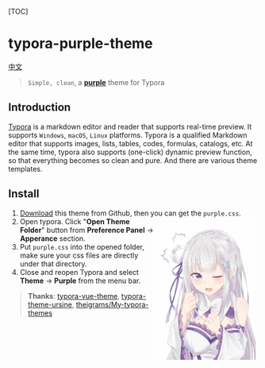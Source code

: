 
[TOC]

# typora-purple-theme

[中文](README_CN.md)

> `Simple, clean`,  a **[purple]()** theme for Typora

## Introduction

[Typora](https://www.typora.io/) is a markdown editor and reader that supports real-time preview. It supports `Windows`, `macOS`, `Linux` platforms. Typora is a qualified Markdown editor that supports images, lists, tables, codes, formulas, catalogs, etc. At the same time, typora also supports (one-click) dynamic preview function, so that everything becomes so clean and pure. And there are various theme templates.

## Install

1. [Download](https://github.com/hliu202/typora-purple-theme) this theme from Github, then you can get the `purple.css`.<img src="assets/e.jpg" width="200" align=right hspace="5" vspace="5"/>
2. Open typora. Click "**Open Theme Folder**" button from **Preference Panel** → **Apperance** section.
3. Put `purple.css` into the opened folder, make sure your css files are directly under that directory.
4. Close and reopen Typora and select **Theme** → **Purple** from the menu bar.







> **Thanks**: [typora-vue-theme](https://github.com/blinkfox/typora-vue-theme), [typora-theme-ursine](https://github.com/aCluelessDanny/typora-theme-ursine), [theigrams/My-typora-themes](https://github.com/theigrams/My-typora-themes)

